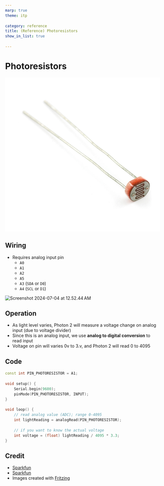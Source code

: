 ```yaml
---
marp: true
theme: itp

category: reference
title: (Reference) Photoresistors
show_in_list: true

---
```


<!-- headingDivider: 2 -->

# Photoresistors

![bg opacity:.85 left:50%](photoresistor.assets/09088-02-L.jpg)



## Wiring

- Requires analog input pin
  - `A0`
  - `A1`
  - `A2`
  - `A5`
  - `A3` (`SDA` or `D0`)
  - `A4` (`SCL` or `D1`)

<img src="photoresistor.assets/Screenshot 2024-07-04 at 12.52.44 AM.png" alt="Screenshot 2024-07-04 at 12.52.44 AM" style="width:800px;" />

## Operation

* As light level varies, Photon 2 will measure a voltage change on analog input (due to voltage divider)
* Since this is an analog input, we use **analog to digital conversion** to read input
* Voltage on pin will varies 0v to 3.v, and Photon 2 will read 0 to 4095 

## Code

```c++
const int PIN_PHOTORESISTOR = A1;

void setup() {
    Serial.begin(9600);
    pinMode(PIN_PHOTORESISTOR, INPUT);
}

void loop() {
	// read analog value (ADC); range 0-4095
    int lightReading = analogRead(PIN_PHOTORESISTOR);

	// if you want to know the actual voltage 
	int voltage = (float) lightReading / 4095 * 3.3;
}

```




## Credit

- [Sparkfun](https://www.sparkfun.com/products/9088)
- [Sparkfun](https://www.sparkfun.com/products/9806)
- Images created with [Fritzing](https://fritzing.org/home/)
